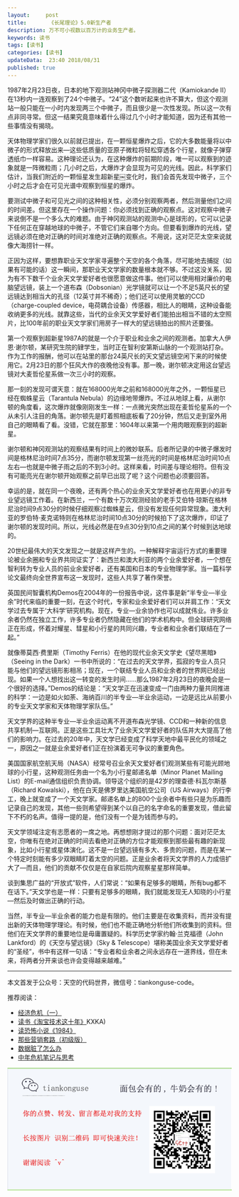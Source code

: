 ```yaml
---   
layout:     post  
title:       《长尾理论》5.0新生产者 
description: 万不可小视数以百万计的业务生产者。      
keywords: 读书 
tags: [读书]  
categories: [读书]  
updateData:  23:40 2018/08/31   
published: true   
---  
```



1987年2月23日夜，日本的地下观测站神冈中微子探测器二代（Kamiokande II）在13秒内一连观察到了24个中微子。“24”这个数听起来也许不算大，但这个观测站一般只能在一小时内发现两三个中微子，而且很少是一次性发现。所以这一次有点非同寻常。但这一结果究竟意味着什么得过几个小时才能知道，因为还有其他一些事情没有揭晓。  


天体物理学家们很久以前就已提出，在一颗恒星爆炸之后，它的大多数能量将以中微子的形式释放出来—这些低质量的亚原子微粒将轻松穿透各个行星，就像子弹穿透纸巾一样容易。这种理论还认为，在这种爆炸的前期阶段，唯一可以观察到的迹象就是一阵微粒雨；几小时之后，大爆炸才会显现为可见的光线。因此，科学家们估计，当我们附近的一颗恒星发生超新星￼变化时，我们会首先发现中微子，三个小时之后才会在可见光谱中观察到恒星的爆炸。  


要测试中微子和可见光之间的这种相关性，必须分别观察两者，然后测量他们之间的时间差。但这里存在一个操作问题：你必须找到正确的观察点。这对观察中微子来说倒不是一个多么大的难题。由于神冈观测站的观测中心是球形的，它可以记录下任何正在穿越地球的中微子，不管它们来自哪个方向。但要看到爆炸的光线，望远镜必须在绝对正确的时间对准绝对正确的观察点。不用说，这对茫茫太空来说就像大海捞针一样。  


正因为这样，要想靠职业天文学家寻遍整个天空的各个角落，尽可能地去捕捉（如果有可能的话）这一瞬间，那职业天文学家的数量根本就不够。不过这没关系，因为有不下数千个业余天文学爱好者也很愿意做这件事。他们可以使用相对廉价的电脑望远镜，装上一个道布森（Dobsonian）光学镜就可以让一个不足5英尺长的望远镜达到相当大的孔径（12英寸并不稀奇）；他们还可以使用灵敏的CCD（charge-coupled device，电荷耦合设备）传感器，相比人的眼睛，这种设备能收纳更多的光线。就靠这些，当代的业余天文学爱好者们能拍出相当不错的太空照片，比100年前的职业天文学家们用房子一样大的望远镜拍出的照片还要强。  


第一个观察到超新星1987A的就是一个介于职业和业余之间的观测者。加拿大人伊恩·谢尔顿，某研究生院的肄学生，当时正在智利安第斯山脉的一个观测站打杂。作为工作的报酬，他可以在站里的那台24英尺长的天文望远镜空闲下来的时候使用它。2月23日的那个狂风大作的夜晚他没有事。那一晚，谢尔顿决定用这台望远镜对大麦哲伦星系做一次三小时的观察。  


那一刻的发现可谓天意：就在168000光年之前和168000光年之外，一颗恒星已经在蜘蛛星云（Tarantula Nebula）的边缘地带爆炸。不过从地球上看，从谢尔顿的角度看，这次爆炸就像刚刚发生一样：一点微光突然出现在麦哲伦星系的一个从未引人注目的角落。谢尔顿先是盯着照相底板看了20分钟，然后又走到室外用自己的眼睛看了看。没错，它就在那里：1604年以来第一个用肉眼观察到的超新星。  


谢尔顿和神冈观测站的观察结果有时间上的微妙联系。后者所记录的中微子爆发时间是格林尼治时间7点35分，而谢尔顿发现第一丝亮光的时间是格林尼治时间10点左右—也就是中微子雨之后的不到3小时。这样来看，时间差与理论相符。但有没有可能亮光在谢尔顿开始观察之前早已出现了呢？这个问题也必须要回答。  


幸运的是，就在同一个夜晚，还有两个热心的业余天文学爱好者也在用更小的非专业望远镜工作着。在新西兰，一个有数十万次观测经验的老手艾伯特·琼斯在格林尼治时间9点30分的时候仔细观察过蜘蛛星云，但没有发现任何异常现象。澳大利亚的罗伯特·麦克诺特则在格林尼治时间10点30分的时候拍下了这次爆炸，印证了谢尔顿的发现时间。所以，光线必然是在9点30分到10点之间的某个时候到达地球的。  


20世纪最伟大的天文发现之一就是这样产生的。一种解释宇宙运行方式的重要理论被业余圈和专业界共同证实了：新西兰和澳大利亚的两个业余爱好者，一个想在智利转为专业人员的前业余爱好者，还有美国和日本的专业物理学家。当一篇科学论文最终向全世界宣布这一发现时，这些人共享了著作荣誉。  


英国民间智囊机构Demos在2004年的一份报告中说，这件事是新“半专业—半业余”时代来临的重要一刻，在这个时代，专家和业余爱好者们可以并肩工作：“天文学过去专属于‘大科学’研究机构。现在，专业—业余协作也可以成就伟业。许多业余者仍然在独立工作，许多专业者仍然隐藏在他们的学术机构中。但全球研究网络正在形成，怀着对耀星、彗星和小行星的共同兴趣，专业者和业余者们联结在了一起。”  


就像蒂莫西·费里斯（Timothy Ferris）在他的现代业余天文学史《望尽黑暗》（Seeing in the Dark）一书中所说的：“在过去的天文学界，孤寂的专业人员只能与他们的望远镜形影相吊；现在，一个联结专业人员和业余者的世界网已经出现。如果一个人想找出这一转变的发生时间……那么1987年2月23日的夜晚会是一个很好的选择。”Demos的结论是：“天文学正在迅速变成一门由两种力量共同推进的科学：一边是如火如荼、海纳百川的半专业—半业余运动，一边是远比从前要小的专业天文学家和天体物理学家队伍。”  


天文学界的这种半专业—半业余运动离不开道布森光学镜、CCD和一种新的信息共享机制—互联网。正是这些工具壮大了业余天文学爱好者的队伍并大大提高了他们的影响力。在过去的20年中，天文学已经变成了科学天地中最平民化的领域之一，原因之一就是业余爱好者们正在扮演着无可争议的重要角色。  


美国国家航空航天局（NASA）经常号召业余天文爱好者们观测某些有可能光顾地球的小行星，这种观测任务由一个名为小行星邮递名单（Minor Planet Mailing List）的E-mail通信组织负责协调。领导这个组织的是42岁的理查德·科瓦尔斯基（Richard Kowalski），他在白天是佛罗里达美国航空公司（US Airways）的行李工，晚上就变成了一个天文学家。邮递名单上的800个业余者中有些只是为乐趣而记录自己的发现，其他一些则希望得到某个以自己的名字命名的重要发现，借此留下不朽的名声。值得一提的是，他们没有一个是为钱而参与的。  


天文学领域注定有志愿者的一席之地。再想想刚才提过的那个问题：面对茫茫太空，你唯有在绝对正确的时间去看绝对正确的方位才能观察到那些最有趣的新现象，比如小行星或星体演化。这不是一台望远镜有多大、多贵的问题，而是在某一个特定时刻能有多少双眼睛盯着太空的问题。正是业余者将天文学界的人力成倍扩大了—而且，他们的贡献不仅仅是在自家后院内观察星星那样简单。  


谈到集思广益的“开放式”软件，人们常说：“如果有足够多的眼睛，所有bug都不在话下。”天文学也是一样：只要有足够多的眼睛，我们就能发现无人知晓的小行星—然后及时做出正确的行动。  


当然，半专业—半业余者的能力也是有限的。他们主要是在收集资料，而并没有提出新的天体物理学理论。有时候，他们也不能正确地分析他们所收集到的资料。但他们在天文学界的重要地位是毋庸置疑的。科学历史学家约翰·兰克福德（John Lankford）的《天空与望远镜》（Sky & Telescope）堪称美国业余天文学爱好者的“圣经”，书中有这样一句话：“专业者和业余者之间永远存在一道界线，但在未来，将两者分开来谈也许会变得越来越难。”  


---


本文首发于公众号：天空的代码世界，微信号：tiankonguse-code。  


推荐阅读：  


* [经济危机（一）](https://mp.weixin.qq.com/s/hxO7oR8cLljSClYS-yE6pw)   
* [读书《淘宝技术这十年》](https://mp.weixin.qq.com/s/IeOQGh22U_1TPrf6sYYTkQ)KXKA)   
* [读恐怖小说《1984》](https://mp.weixin.qq.com/s/q7HL5o_R5cqJc0b9Ll7EMw)    
* [那些营销套路（初级版）](https://mp.weixin.qq.com/s/xdvqZo9ll6kaL66Cdx)   
* [数据脏了怎么办](https://mp.weixin.qq.com/s/Blw4yxmIsE51dzzbNcfFbg)    
* [中年危机笔记与思考](https://mp.weixin.qq.com/s/dFzDtZS0JN6hhpc1DF-e_g)     



![](/images/tiankonguse-support.png) 




